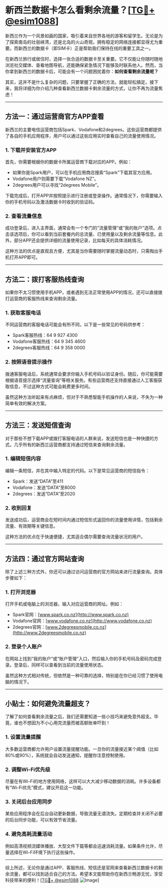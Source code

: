 # 新西兰数据卡怎么看剩余流量？[[TG💪+ @esim1088](https://t.me/s/esim1088)]

新西兰作为一个风景如画的国家，吸引着来自世界各地的游客和留学生。无论是为了探索南岛的壮丽峡湾，还是北岛的火山奇观，拥有稳定的网络连接都显得尤为重要。而新西兰的数据卡（即SIM卡）正是帮助我们保持在线的重要工具之一。

在新西兰旅行或居住时，选择一张合适的数据卡至关重要。它不仅能让你随时随地浏览社交媒体、查看地图导航，还能确保紧急情况下能够及时联系他人。然而，当你拿到新西兰的数据卡后，可能会有一个问题困扰着你：**如何查看剩余流量呢？**

其实，这并不是什么复杂的问题，只要掌握了正确的方法，就能轻松搞定。接下来，我将详细为你介绍几种查看新西兰数据卡剩余流量的方式，让你不再为流量焦虑！

---

## 方法一：通过运营商官方APP查看

新西兰的主要电信运营商包括Spark、Vodafone和2degrees。这些运营商都提供了各自的手机应用程序，用户可以通过这些应用实时查看自己的流量使用情况。

### **1. 下载并安装官方APP**
首先，你需要根据你的数据卡所属运营商下载对应的APP。例如：
- 如果你是Spark用户，可以在手机应用商店搜索“Spark”下载其官方应用。
- Vodafone用户则需要下载“Vodafone NZ”。
- 2degrees用户可以寻找“2degrees Mobile”。

下载完成后，打开APP并按照提示进行注册或登录操作。通常情况下，你需要输入你的手机号码以及激活数据卡时收到的验证码。

### **2. 查看流量信息**
成功登录后，进入主界面，通常会有一个专门的“流量管理”或“我的账户”选项。点击该选项后，你可以看到当前套餐内的总流量、已使用量以及剩余流量等信息。此外，部分APP还会提供详细的流量使用记录，比如每天的具体消耗情况。

这种方法的优点是直观且方便，尤其是当你需要随时掌握流量动态时，只需掏出手机打开APP即可。

---

## 方法二：拨打客服热线查询

如果你不太习惯使用手机APP，或者遇到无法正常使用APP的情况，还可以直接拨打运营商的客服热线来查询剩余流量。

### **1. 获取客服电话**
不同运营商的客服电话可能会有所不同，以下是一些常见的号码供参考：
- Spark客服热线：64 9 927 4300
- Vodafone客服热线：64 9 345 4600
- 2degrees客服热线：64 9 358 0000

### **2. 按照语音提示操作**
拨通客服电话后，系统通常会要求你输入手机号码以验证身份。随后，你可能需要根据语音提示选择“流量查询”等相关服务。有些运营商还支持直接通过人工客服获取信息，不过这种方式可能会耗费更多时间。

虽然这种方法听起来有点麻烦，但对于不熟悉智能手机操作的人来说，不失为一种简单有效的解决方案。

---

## 方法三：发送短信查询

对于那些不想下载APP或拨打客服电话的人群来说，发送短信也是一种快捷的方式。几乎所有的新西兰运营商都支持通过短信来查询剩余流量。

### **1. 编辑短信内容**
编辑一条短信，并在其中输入特定的代码。以下是常见运营商的短信指令：
- Spark：发送“DATA”至411
- Vodafone：发送“DATA”至8000
- 2degrees：发送“DATA”至2020

### **2. 收到回复**
发送成功后，运营商会在短时间内通过短信形式返回你的流量使用详情，包括剩余流量、有效期等关键信息。

这种方法的优点在于快速便捷，尤其适合偶尔需要查询流量状况的用户。

---

## 方法四：通过官方网站查询

除了上述三种方式外，你还可以通过访问运营商的官方网站来进行流量查询。具体步骤如下：

### **1. 打开浏览器**
打开手机或电脑上的浏览器，输入对应运营商的网址。例如：
- Spark官网：[www.spark.co.nz](http://www.spark.co.nz)
- Vodafone官网：[www.vodafone.co.nz](http://www.vodafone.co.nz)
- 2degrees官网：[www.2degreesmobile.co.nz](http://www.2degreesmobile.co.nz)

### **2. 登录个人账户**
在网站上找到“我的账户”或“账户管理”入口，然后输入你的手机号码及密码完成登录。登录后，同样可以查看到当前的流量使用状态。

虽然这种方式相对传统，但依然是一种可靠的选择，特别是在你已经习惯了使用电脑的情况下。

---

## 小贴士：如何避免流量超支？

了解了如何查看剩余流量之后，我们还需要知道一些小技巧来避免意外超支。毕竟，谁也不想因为不小心用完流量而被高额账单吓到！

### **1. 设置流量提醒**
大多数运营商都允许用户设置流量提醒功能。一旦你的流量接近某个阈值（比如80%或90%），系统就会自动发送通知，提醒你注意控制使用。

### **2. 调整Wi-Fi优先级**
尽量在有Wi-Fi的地方使用网络，这样可以大大减少移动数据的消耗。许多设备都有“Wi-Fi优先”模式，建议开启这一功能。

### **3. 关闭后台应用同步**
某些应用程序会在后台自动更新数据，导致流量无谓流失。定期检查并关闭不必要的后台同步功能，可以有效节省流量。

### **4. 避免高耗流量活动**
例如高清视频流媒体播放、大型文件下载等都会迅速消耗流量。如果条件允许，尽量选择在Wi-Fi环境下执行这些操作。

---

综上所述，无论你是通过APP、客服热线、短信还是官网来查看新西兰数据卡的剩余流量，都可以找到适合自己的方法。希望本文能帮助你在新西兰畅游无忧，享受科技带来的便利！[[TG💪+ @esim1088](https://t.me/s/esim1088) ![Image](https://i.postimg.cc/4NQfJmqS/Snipaste-2025-05-13-00-14-12.png)]